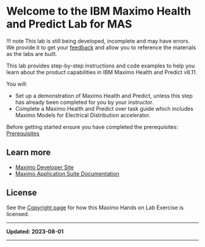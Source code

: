 # Welcome to the IBM Maximo Health and Predict Lab for MAS

!!! note
    This lab is still being developed, incomplete and may have errors.  We provide it to get your [feedback](https://github.com/IBM/maximo-labs/issues/new) and allow you to reference the materials as the labs are built.

This lab provides step-by-step instructions and code examples to help you learn about the product capabilities in IBM 
Maximo Health and Predict v8.11.  

You will:

- Set up a demonstration of Maximo Health and Predict, unless this step has already been completed for you by your instructor.
- Complete a Maximo Health and Predict over task guide which includes Maximo Models for Electrical Distribution accelerator.


Before getting started ensure you have completed the prerequisites: [Prerequisites](prereqs.md)

## Learn more

- [Maximo Developer Site](https://developer.ibm.com/components/maximo/)
- [Maximo Application Suite Documentation](https://www.ibm.com/docs/en/mas)

## License

See the [Copyright page](../copyright) for how this Maximo Hands on Lab Exercise is licensed.

---

**Updated: 2023-08-01**

---